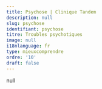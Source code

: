 ```yaml
---
title: Psychose | Clinique Tandem
description: null
slug: psychose
identifiant: psychose
titre: Troubles psychotiques
image: null
i18nlanguage: fr
type: mieuxcomprendre
ordre: '10'
draft: false
---
```

null


